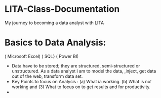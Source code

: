# LITA-Class-Documentation
My journey to becoming a data analyst with LITA
# Basics to Data Analysis:
( Microsoft Excel)
( SQL}
( Power BI)
* Data have to be stored; they are structured, semi-structured or unstructured. As a data analyst  i am to model the data, ,inject, get data out of the web, transform data set.
* Key Points to focus on Analysis : (a) What ia working. (b) What is not working and (3) What to focus on to get results and for productivity.
* 
